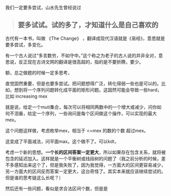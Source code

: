 我们一定要多尝试，山水先生曾经说过

> ## 要多试试。试的多了，才知道什么是自己喜欢的

古代有一本书，叫做 《The Change》 ，翻译成现代汉语就是《易经》，意思就是要多尝试，多变化。

有一个古人说过“多言数穷，不如守中。”这个称之为老子的古人说的并非全对，意思说，反正现在古诗文网的翻译是很高超的，指的是不要折腾，要少。

额，总之做题的时候一定多思考，

直觉固然重要，但是也要多尝试。把问题想得广泛，转化得弱一些也是可以的。比如，想到将一个序列问题转化成平面的矩形问题。这固然可能会导致一些hard，比如 increasing mex

就是说，给定一个muti集合，每次可以将相同两数中的一个增大或减少，问你如何不泪垂，给定一个序列，一些询问是每个区间做这个操作，可以实现的最大mex。

这个问题这样做，考虑枚举mex，相当于 <=mex 的数的个数 超过mex。

这变成了平面减法，问平面max。这个做不了。可以kdt，

考虑一个新的思想。**一个长的区间答案一定更大**，所以如果存在包含关系，就将被包含的延迟加入。这样就是一个平衡树或线段树的问题了（我之前分析的时候，差不多感知出来这个了，但是我失败了，因为我觉得，一方面大的区间更容易减少，另一方面大的区间反而答案一定更大，这台奇怪了。其实本来就应该继续尝试的。但是谁的思考链这么长呢？）

然后还有一些问题，看似是求合法区间个数，但是是

<!--stackedit_data:
eyJoaXN0b3J5IjpbLTE5NTE4MjQ2NjVdfQ==
-->